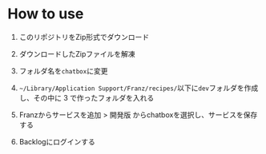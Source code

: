 # How to use

1. このリポジトリをZip形式でダウンロード

2. ダウンロードしたZipファイルを解凍

3. フォルダ名を`chatbox`に変更

4. `~/Library/Application Support/Franz/recipes/`以下に`dev`フォルダを作成し、その中に 3 で作ったフォルダを入れる

5. Franzからサービスを追加 > 開発版 からchatboxを選択し、サービスを保存する

6. Backlogにログインする
